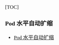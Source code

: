 <span  style="font-family: Simsun,serif; font-size: 17px; ">

[TOC]

### Pod 水平自动扩缩

- [Pod 水平自动扩缩](https://kubernetes.io/zh-cn/docs/tasks/run-application/horizontal-pod-autoscale/)

</span>